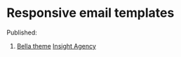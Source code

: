 <h1>Responsive email templates</h1>

<p>Published:</p>

<ol>
  <li>
    <a href="https://marionetko.github.io/email_templates/1/index.html">Bella theme</a>
    <a href="https://marionetko.github.io/email_templates/2/index.html">Insight Agency</a>
  </li>
<ol>
